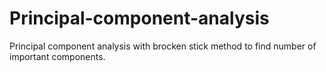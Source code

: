 # Principal-component-analysis
Principal component analysis with brocken stick method to find number of important components.
